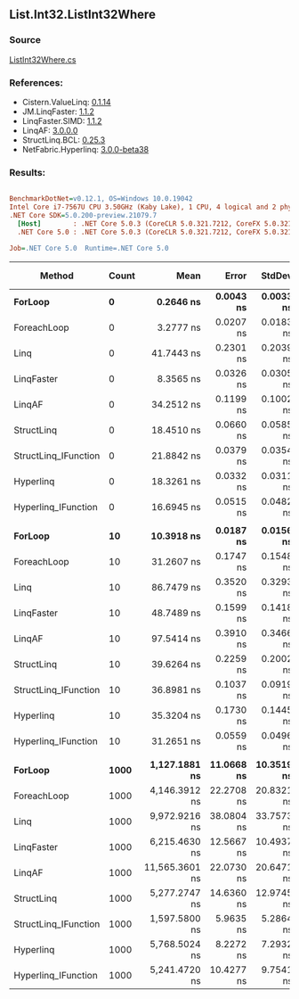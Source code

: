 ﻿## List.Int32.ListInt32Where

### Source
[ListInt32Where.cs](../LinqBenchmarks/List/Int32/ListInt32Where.cs)

### References:
- Cistern.ValueLinq: [0.1.14](https://www.nuget.org/packages/Cistern.ValueLinq/0.1.14)
- JM.LinqFaster: [1.1.2](https://www.nuget.org/packages/JM.LinqFaster/1.1.2)
- LinqFaster.SIMD: [1.1.2](https://www.nuget.org/packages/LinqFaster.SIMD/1.0.3)
- LinqAF: [3.0.0.0](https://www.nuget.org/packages/LinqAF/3.0.0.0)
- StructLinq.BCL: [0.25.3](https://www.nuget.org/packages/StructLinq.BCL/0.25.3)
- NetFabric.Hyperlinq: [3.0.0-beta38](https://www.nuget.org/packages/NetFabric.Hyperlinq/3.0.0-beta38)

### Results:
``` ini

BenchmarkDotNet=v0.12.1, OS=Windows 10.0.19042
Intel Core i7-7567U CPU 3.50GHz (Kaby Lake), 1 CPU, 4 logical and 2 physical cores
.NET Core SDK=5.0.200-preview.21079.7
  [Host]        : .NET Core 5.0.3 (CoreCLR 5.0.321.7212, CoreFX 5.0.321.7212), X64 RyuJIT
  .NET Core 5.0 : .NET Core 5.0.3 (CoreCLR 5.0.321.7212, CoreFX 5.0.321.7212), X64 RyuJIT

Job=.NET Core 5.0  Runtime=.NET Core 5.0  

```
|               Method | Count |           Mean |      Error |     StdDev |  Ratio | RatioSD |  Gen 0 | Gen 1 | Gen 2 | Allocated |
|--------------------- |------ |---------------:|-----------:|-----------:|-------:|--------:|-------:|------:|------:|----------:|
|              **ForLoop** |     **0** |      **0.2646 ns** |  **0.0043 ns** |  **0.0033 ns** |   **1.00** |    **0.00** |      **-** |     **-** |     **-** |         **-** |
|          ForeachLoop |     0 |      3.2777 ns |  0.0207 ns |  0.0183 ns |  12.40 |    0.16 |      - |     - |     - |         - |
|                 Linq |     0 |     41.7443 ns |  0.2301 ns |  0.2039 ns | 157.78 |    1.90 | 0.0344 |     - |     - |      72 B |
|           LinqFaster |     0 |      8.3565 ns |  0.0326 ns |  0.0305 ns |  31.57 |    0.40 | 0.0153 |     - |     - |      32 B |
|               LinqAF |     0 |     34.2512 ns |  0.1199 ns |  0.1002 ns | 129.49 |    1.76 |      - |     - |     - |         - |
|           StructLinq |     0 |     18.4510 ns |  0.0660 ns |  0.0585 ns |  69.75 |    0.87 | 0.0153 |     - |     - |      32 B |
| StructLinq_IFunction |     0 |     21.8842 ns |  0.0379 ns |  0.0354 ns |  82.74 |    1.07 |      - |     - |     - |         - |
|            Hyperlinq |     0 |     18.3261 ns |  0.0332 ns |  0.0311 ns |  69.25 |    0.96 |      - |     - |     - |         - |
|  Hyperlinq_IFunction |     0 |     16.6945 ns |  0.0515 ns |  0.0482 ns |  63.10 |    0.95 |      - |     - |     - |         - |
|                      |       |                |            |            |        |         |        |       |       |           |
|              **ForLoop** |    **10** |     **10.3918 ns** |  **0.0187 ns** |  **0.0156 ns** |   **1.00** |    **0.00** |      **-** |     **-** |     **-** |         **-** |
|          ForeachLoop |    10 |     31.2607 ns |  0.1747 ns |  0.1548 ns |   3.01 |    0.01 |      - |     - |     - |         - |
|                 Linq |    10 |     86.7479 ns |  0.3520 ns |  0.3293 ns |   8.35 |    0.03 | 0.0343 |     - |     - |      72 B |
|           LinqFaster |    10 |     48.7489 ns |  0.1599 ns |  0.1418 ns |   4.69 |    0.02 | 0.0344 |     - |     - |      72 B |
|               LinqAF |    10 |     97.5414 ns |  0.3910 ns |  0.3466 ns |   9.39 |    0.03 |      - |     - |     - |         - |
|           StructLinq |    10 |     39.6264 ns |  0.2259 ns |  0.2002 ns |   3.81 |    0.02 | 0.0153 |     - |     - |      32 B |
| StructLinq_IFunction |    10 |     36.8981 ns |  0.1037 ns |  0.0919 ns |   3.55 |    0.01 |      - |     - |     - |         - |
|            Hyperlinq |    10 |     35.3204 ns |  0.1730 ns |  0.1445 ns |   3.40 |    0.01 |      - |     - |     - |         - |
|  Hyperlinq_IFunction |    10 |     31.2651 ns |  0.0559 ns |  0.0496 ns |   3.01 |    0.01 |      - |     - |     - |         - |
|                      |       |                |            |            |        |         |        |       |       |           |
|              **ForLoop** |  **1000** |  **1,127.1881 ns** | **11.0668 ns** | **10.3519 ns** |   **1.00** |    **0.00** |      **-** |     **-** |     **-** |         **-** |
|          ForeachLoop |  1000 |  4,146.3912 ns | 22.2708 ns | 20.8321 ns |   3.68 |    0.04 |      - |     - |     - |         - |
|                 Linq |  1000 |  9,972.9216 ns | 38.0804 ns | 33.7573 ns |   8.85 |    0.08 | 0.0305 |     - |     - |      72 B |
|           LinqFaster |  1000 |  6,215.4630 ns | 12.5667 ns | 10.4937 ns |   5.51 |    0.05 | 2.0523 |     - |     - |    4304 B |
|               LinqAF |  1000 | 11,565.3601 ns | 22.0730 ns | 20.6471 ns |  10.26 |    0.10 |      - |     - |     - |         - |
|           StructLinq |  1000 |  5,277.2747 ns | 14.6360 ns | 12.9745 ns |   4.68 |    0.05 | 0.0153 |     - |     - |      32 B |
| StructLinq_IFunction |  1000 |  1,597.5800 ns |  5.9635 ns |  5.2864 ns |   1.42 |    0.02 |      - |     - |     - |         - |
|            Hyperlinq |  1000 |  5,768.5024 ns |  8.2272 ns |  7.2932 ns |   5.12 |    0.05 |      - |     - |     - |         - |
|  Hyperlinq_IFunction |  1000 |  5,241.4720 ns | 10.4277 ns |  9.7541 ns |   4.65 |    0.04 |      - |     - |     - |         - |
